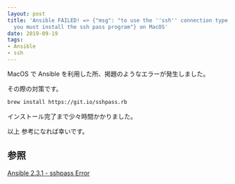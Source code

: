 ```yaml
---
layout: post
title: 'Ansible FAILED! => {"msg": "to use the ''ssh'' connection type with passwords,
  you must install the ssh pass program"} on MacOS'
date: 2019-09-19
tags:
- Ansible
- ssh
---
```


MacOS で Ansible を利用した所、掲題のようなエラーが発生しました。

その際の対策です。

```sh
brew install https://git.io/sshpass.rb
```

インストール完了まで少々時間かかりました。

以上
参考になれば幸いです。

## 参照

[Ansible 2.3.1 - sshpass Error](https://everythingshouldbevirtual.com/automation/ansible-2-3-1-sshpass-error/)
